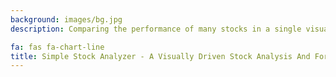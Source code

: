 ```yaml
---
background: images/bg.jpg
description: Comparing the performance of many stocks in a single visualization can be time consuming, especially if you want to do it over and over again. With the help of R, Shiny and the availability many open source R packaged, you can easily create and track a stock portfolio to see how individual stocks perform over time. For a beginner investor there will at least three group of functions he will need

fa: fas fa-chart-line
title: Simple Stock Analyzer - A Visually Driven Stock Analysis And Forecasting Application
---
```


